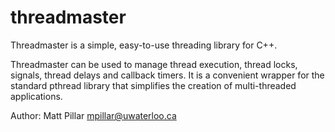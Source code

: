 threadmaster
============

Threadmaster is a simple, easy-to-use threading library for C++.

Threadmaster can be used to manage thread execution, thread locks, signals, thread delays and callback timers. It is a convenient wrapper for the standard pthread library that simplifies the creation of multi-threaded applications.

Author: Matt Pillar <mpillar@uwaterloo.ca>
